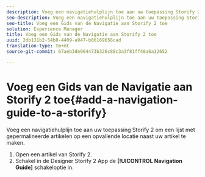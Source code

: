 ```yaml
---
description: Voeg een navigatiehulplijn toe aan uw toepassing Storify 2 om een lijst met gepermalineerde artikelen op een opvallende locatie naast uw artikel te maken.
seo-description: Voeg een navigatiehulplijn toe aan uw toepassing Storify 2 om een lijst met gepermalineerde artikelen op een opvallende locatie naast uw artikel te maken.
seo-title: Voeg een Gids van de Navigatie aan Storify 2 toe
solution: Experience Manager
title: Voeg een Gids van de Navigatie aan Storify 2 toe
uuid: 2db131b2-54b8-4409-a947-b86169656cad
translation-type: tm+mt
source-git-commit: 67aeb3de964473b326c88c3a3f81ff48a6a12652

---
```



# Voeg een Gids van de Navigatie aan Storify 2 toe{#add-a-navigation-guide-to-a-storify}

Voeg een navigatiehulplijn toe aan uw toepassing Storify 2 om een lijst met gepermalineerde artikelen op een opvallende locatie naast uw artikel te maken.

1. Open een artikel van Storify 2.
1. Schakel in de Designer Storify 2 App de **[!UICONTROL Navigation Guide]** schakeloptie in.
